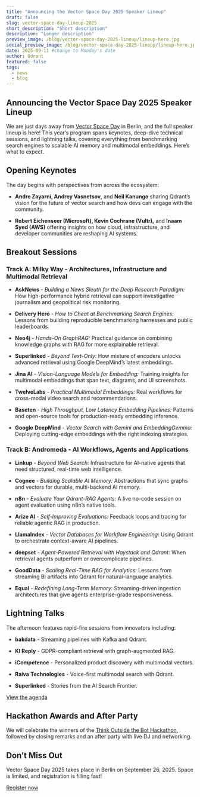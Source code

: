 ```yaml
---
title: "Announcing the Vector Space Day 2025 Speaker Lineup"
draft: false
slug: vector-space-day-lineup-2025
short_description: "Short description"
description: "Longer description"
preview_image: /blog/vector-space-day-2025-lineup/lineup-hero.jpg
social_preview_image: /blog/vector-space-day-2025-lineup/lineup-hero.jpg
date: 2025-09-11 #change to Monday's date
author: Qdrant
featured: false
tags:
  - news
  - blog
---
```


## Announcing the Vector Space Day 2025 Speaker Lineup

We are just days away from [Vector Space Day](https://luma.com/p7w9uqtz) in Berlin, and the full speaker lineup is here! This year’s program spans keynotes, deep-dive technical sessions, and lightning talks, covering everything from benchmarking search engines to scalable AI memory and multimodal embeddings. Here’s what to expect.

## Opening Keynotes

The day begins with perspectives from across the ecosystem:

* **Andre Zayarni, Andrey Vasnetsov,** and **Neil Kanungo** sharing Qdrant’s vision for the future of vector search and how devs can engage with the community.

* **Robert Eichenseer (Microsoft), Kevin Cochrane (Vultr),** and **Inaam Syed (AWS)** offering insights on how cloud, infrastructure, and developer communities are reshaping AI systems.

## Breakout Sessions

### Track A: Milky Way \- Architectures, Infrastructure and Multimodal Retrieval

* **AskNews** \- *Building a News Sleuth for the Deep Research Paradigm:* How high-performance hybrid retrieval can support investigative journalism and geopolitical risk monitoring.

* **Delivery Hero** \- *How to Cheat at Benchmarking Search Engines:* Lessons from building reproducible benchmarking harnesses and public leaderboards.

* **Neo4j** \- *Hands-On GraphRAG:* Practical guidance on combining knowledge graphs with RAG for more explainable retrieval.

* **Superlinked** \- *Beyond Text-Only:* How mixture of encoders unlocks advanced retrieval using Google DeepMind’s latest embeddings.

* **Jina AI** \- *Vision-Language Models for Embedding:* Training insights for multimodal embeddings that span text, diagrams, and UI screenshots.

* **TwelveLabs** \- *Practical Multimodal Embeddings:* Real workflows for cross-modal video search and recommendations.

* **Baseten** \- *High Throughput, Low Latency Embedding Pipelines:* Patterns and open-source tools for production-ready embedding inference.

* **Google** **DeepMind** \- *Vector Search with Gemini and EmbeddingGemma:* Deploying cutting-edge embeddings with the right indexing strategies.

### Track B: Andromeda \- AI Workflows, Agents and Applications

* **Linkup** \- *Beyond Web Search:* Infrastructure for AI-native agents that need structured, real-time web intelligence.

* **Cognee** \- *Building Scalable AI Memory:* Abstractions that sync graphs and vectors for durable, multi-backend AI memory.

* **n8n** \- *Evaluate Your Qdrant-RAG Agents:* A live no-code session on agent evaluation using n8n’s native tools.

* **Arize AI** \- *Self-Improving Evaluations:* Feedback loops and tracing for reliable agentic RAG in production.

* **LlamaIndex** \- *Vector Databases for Workflow Engineering:* Using Qdrant to orchestrate context-aware AI pipelines.

* **deepset** \- *Agent-Powered Retrieval with Haystack and Qdrant:* When retrieval agents outperform or overcomplicate pipelines.

* **GoodData** \- *Scaling Real-Time RAG for Analytics:* Lessons from streaming BI artifacts into Qdrant for natural-language analytics.

* **Equal** \- *Redefining Long-Term Memory:* Streaming-driven ingestion architectures that give agents enterprise-grade responsiveness.

## Lightning Talks

The afternoon features rapid-fire sessions from innovators including:

* **bakdata** \- Streaming pipelines with Kafka and Qdrant.

* **KI Reply** \- GDPR-compliant retrieval with graph-augmented RAG.

* **iCompetence** \- Personalized product discovery with multimodal vectors.

* **Raiva** **Technologies** \- Voice-first multimodal search with Qdrant.

* **Superlinked** \- Stories from the AI Search Frontier.

[View the agenda](https://try.qdrant.tech/hubfs/VSD-2025-program.pdf)

## Hackathon Awards and After Party

We will celebrate the winners of the [Think Outside the Bot Hackathon](https://try.qdrant.tech/hackathon-2025), followed by closing remarks and an after party with live DJ and networking.

## Don’t Miss Out

Vector Space Day 2025 takes place in Berlin on September 26, 2025\. Space is limited, and registration is filling fast\!

[Register now](https://luma.com/p7w9uqtz)


